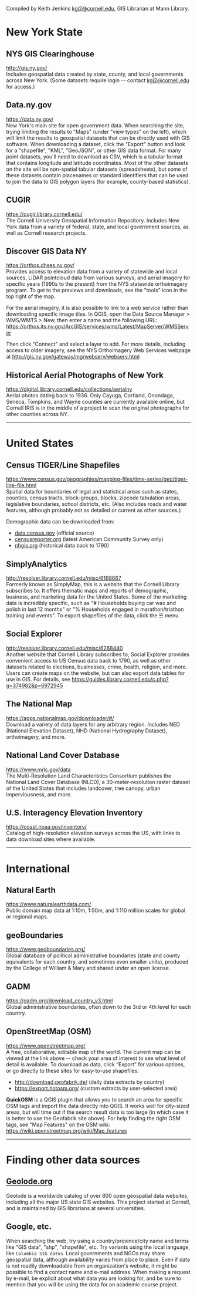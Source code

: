 Compiled by Keith Jenkins <kgj2@cornell.edu>, GIS Librarian at Mann Library.

 
# New York State

## NYS GIS Clearinghouse
<http://gis.ny.gov/>  
Includes geospatial data created by state, county, and local governments across New York.  (Some datasets require login -- contact kgj2@cornell.edu for access.)

## Data.ny.gov
<https://data.ny.gov/>  
New York's main site for open government data.  When searching the site, trying limiting the results to "Maps" (under "view types" on the left), which will limit the results to geospatial datasets that can be directly used with GIS software.  When downloading a dataset, click the "Export" button and look for a "shapefile", "KML", "GeoJSON", or other GIS data format.  For many point datasets, you'll need to download as CSV, which is a tabular format that contains longitude and latitude coordinates.  Most of the other datasets on the site will be non-spatial tabular datasets (spreadsheets), but some of these datasets contain placenames or standard identifiers that can be used to join the data to GIS polygon layers (for example, county-based statistics).

## CUGIR
<https://cugir.library.cornell.edu/>  
The Cornell University Geospatial Information Repository.  Includes New York data from a variety of federal, state, and local government sources, as well as Cornell research projects.

## Discover GIS Data NY
<https://orthos.dhses.ny.gov/>  
Provides access to elevation data from a variety of statewide and local sources, LiDAR pointcloud data from various surveys, and aerial imagery for specific years (1990s to the present) from the NYS statewide orthoimagery program.  To get to the previews and downloads, see the "tools" icon in the top right of the map.

For the aerial imagery, it is also possible to link to a web service rather than downloading specific image tiles.  In QGIS, open the Data Source Manager > WMS/WMTS > New, then enter a name and the following URL:  
https://orthos.its.ny.gov/ArcGIS/services/wms/Latest/MapServer/WMSServer

Then click "Connect" and select a layer to add.  For more details, including access to older imagery, see the NYS Orthoimagery Web Services webpage at <http://gis.ny.gov/gateway/mg/webserv/webserv.html>

## Historical Aerial Photographs of New York
<https://digital.library.cornell.edu/collections/aerialny>  
Aerial photos dating back to 1936.  Only Cayuga, Cortland, Onondaga, Seneca, Tompkins, and Wayne counties are currently available online, but Cornell IRIS is in the middle of a project to scan the original photographs for other counties across NY.

----

# United States

## Census TIGER/Line Shapefiles
<https://www.census.gov/geographies/mapping-files/time-series/geo/tiger-line-file.html>  
Spatial data for boundaries of legal and statistical areas such as states, counties, census tracts, block-groups, blocks, zipcode tabulation areas, legislative boundaries, school districts, etc.  (Also includes roads and water features, although probably not as detailed or current as other sources.)

Demographic data can be downloaded from:
* [data.census.gov](https://data.census.gov/) (official source)
* [censusreporter.org](https://censusreporter.org/) (latest American Community Survey only)
* [nhgis.org](https://www.nhgis.org/) (historical data back to 1790)

## SimplyAnalytics
<http://resolver.library.cornell.edu/misc/6168667>  
Formerly known as SimplyMap, this is a website that the Cornell Library subscribes to.  It offers thematic maps and reports of demographic, business, and marketing data for the United States.  Some of the marketing data is incredibly specific, such as "# Households buying car wax and polish in last 12 months" or "% Households engaged in marathon/triathon training and events".  To export shapefiles of the data, click the ☰ menu.

## Social Explorer
<http://resolver.library.cornell.edu/misc/6268440>  
Another website that Cornell Library subscribes to, Social Explorer provides convenient access to US Census data back to 1790, as well as other datasets related to elections, businesses, crime, health, religion, and more.  Users can create maps on the website, but can also export data tables for use in GIS.  For details, see <https://guides.library.cornell.edu/c.php?g=374982&p=6972945>

## The National Map
<https://apps.nationalmap.gov/downloader/#/>  
Download a variety of data layers for any arbitrary region.  Includes NED (National Elevation Dataset),  NHD (National Hydrography Dataset), orthoimagery, and more.

## National Land Cover Database
<https://www.mrlc.gov/data>  
The Multi-Resolution Land Characteristics Consortium publishes the National Land Cover Database (NLCD), a 30-meter-resolution raster dataset of the United States that includes landcover, tree canopy, urban imperviousness, and more.

## U.S. Interagency Elevation Inventory
<https://coast.noaa.gov/inventory/>  
Catalog of high-resolution elevation surveys across the US, with links to data download sites where available.

----

# International

## Natural Earth
<https://www.naturalearthdata.com/>  
Public domain map data at 1:10m, 1:50m, and 1:110 million scales for global or regional maps.

## geoBoundaries
<https://www.geoboundaries.org/>  
Global database of political administrative boundaries (state and county equivalents for each country, and sometimes even smaller units), produced by the College of William & Mary and shared under an open license.

## GADM
<https://gadm.org/download_country_v3.html>  
Global administrative boundaries, often down to the 3rd or 4th level for each country.

## OpenStreetMap (OSM)
<https://www.openstreetmap.org/>  
A free, collaborative, editable map of the world.  The current map can be viewed at the link above -- check your area of interest to see what level of detail is available.  To download as data, click “Export” for various options, or go directly to these sites for easy-to-use shapefiles:
  * <http://download.geofabrik.de/>	(daily data extracts by country)
  * <https://export.hotosm.org/>	(custom extracts by user-selected area)

**QuickOSM** is a QGIS plugin that allows you to search an area for specific OSM tags and import the data directly into QGIS.  It works well for city-sized areas, but will time out if the search result data is too large (in which case it is better to use the Geofabrik site above).  For help finding the right OSM tags, see "Map Features" on the OSM wiki: <https://wiki.openstreetmap.org/wiki/Map_features>

----

# Finding other data sources

## [Geolode.org](http://geolode.org/)
Geolode is a worldwide catalog of over 800 open geospatial data websites, including all the major US state GIS websites.  This project started at Cornell, and is maintained by GIS librarians at several universities.

## Google, etc.
When searching the web, try using a country/province/city name and terms like "GIS data", "shp", "shapefile", etc.  Try variants using the local language, like `Colombia SIG datos`.  Local governments and NGOs may share geospatial data, although availability varies from place to place.  Even if data is not readily downloadable from an organization's website, it might be possible to find a contact name and e-mail address.  When making a request by e-mail, be explicit about what data you are looking for, and be sure to mention that you will be using the data for an academic course project.
